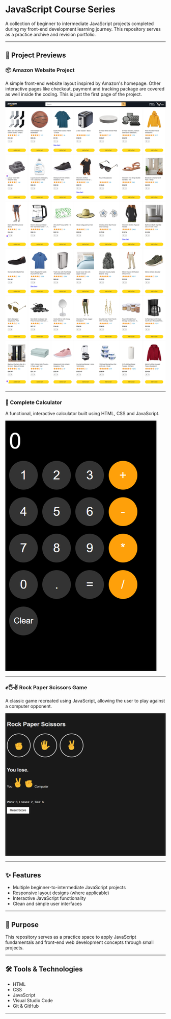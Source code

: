 # JavaScript Course Series

A collection of beginner to intermediate JavaScript projects completed during my front-end development learning journey. This repository serves as a practice archive and revision portfolio.

---

## 📸 Project Previews

### 📦 Amazon Website Project  
A simple front-end website layout inspired by Amazon's homepage. Other interactive pages like checkout, payment and tracking package are covered as well inside the coding. This is just the first page of the project.

![Amazon Website Screenshot](images/Amazon-HomePage.png)

---

### 🧮 Complete Calculator  
A functional, interactive calculator built using HTML, CSS and JavaScript.

![Calculator Screenshot](images/CalculatorProject.png)

---

### ✊🖐✌️ Rock Paper Scissors Game  
A classic game recreated using JavaScript, allowing the user to play against a computer opponent.

![Rock Paper Scissors Screenshot](images/RockPaperScissorsProject.png)

---

## ✨ Features

- Multiple beginner-to-intermediate JavaScript projects
- Responsive layout designs (where applicable)
- Interactive JavaScript functionality
- Clean and simple user interfaces

---

## 📌 Purpose

This repository serves as a practice space to apply JavaScript fundamentals and front-end web development concepts through small projects.

---

## 🛠️ Tools & Technologies

- HTML
- CSS
- JavaScript
- Visual Studio Code
- Git & GitHub

---


